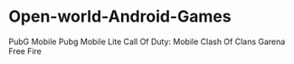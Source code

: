 # Open-world-Android-Games
 PubG Mobile
 Pubg Mobile Lite
 Call Of Duty: Mobile
 Clash Of Clans
 Garena Free Fire

